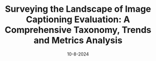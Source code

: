 ---
title: 'Surveying the Landscape of Image Captioning Evaluation: A Comprehensive Taxonomy, Trends and Metrics Analysis'
authors: <b>Uri Berger</b>, Gabriel Stanovsky, Omri Abend, Lea Frermann
venue: ' '
base: caption-evaluation24
pdf: NONE
pdf-ext: https://arxiv.org/abs/2408.04909
bib: bib.txt
bib-ext: NONE
code: https://github.com/uriberger/caption_evaluation
slides: NONE
poster: NONE
data: NONE
talk: NONE
website: NONE
layout: post
date: 10-8-2024
categories: NONE
---